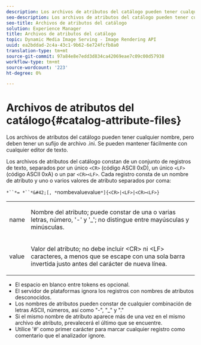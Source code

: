 ```yaml
---
description: Los archivos de atributos del catálogo pueden tener cualquier nombre, pero deben tener un sufijo de archivo .ini. Se pueden mantener fácilmente con cualquier editor de texto.
seo-description: Los archivos de atributos del catálogo pueden tener cualquier nombre, pero deben tener un sufijo de archivo .ini. Se pueden mantener fácilmente con cualquier editor de texto.
seo-title: Archivos de atributos del catálogo
solution: Experience Manager
title: Archivos de atributos del catálogo
topic: Dynamic Media Image Serving - Image Rendering API
uuid: ea2bddad-2c4a-43c1-9b62-6e724fcfb8a0
translation-type: tm+mt
source-git-commit: 97a84e8e7edd3d834ca42069eae7c09c00d57938
workflow-type: tm+mt
source-wordcount: '223'
ht-degree: 0%

---
```



# Archivos de atributos del catálogo{#catalog-attribute-files}

Los archivos de atributos del catálogo pueden tener cualquier nombre, pero deben tener un sufijo de archivo .ini. Se pueden mantener fácilmente con cualquier editor de texto.

Los archivos de atributos del catálogo constan de un conjunto de registros de texto, separados por un único `<CR>` (código ASCII 0xD), un único `<LF>` (código ASCII 0xA) o un par `<CR><LF>`. Cada registro consta de un nombre de atributo y uno o varios valores de atributo separados por coma:

`*``*= *``*&#42;[, *`nombevaluevalue`*]{<CR>|<LF>|<CR><LF>}`

<table id="simpletable_8454AD549FDA421BA1469CDA44132773"> 
 <tr class="strow"> 
  <td class="stentry"> <p> <span class="codeph"> <span class="varname"> name  </span> </span> </p> </td> 
  <td class="stentry"> <p>Nombre del atributo; puede constar de una o varias letras, número, '-' y '_'; no distingue entre mayúsculas y minúsculas. </p> </td> 
 </tr> 
 <tr class="strow"> 
  <td class="stentry"> <p> <span class="codeph"> <span class="varname"> value  </span> </span> </p> </td> 
  <td class="stentry"> <p>Valor del atributo; no debe incluir <span class="codeph"> &lt;CR&gt; </span> ni <span class="codeph"> &lt;LF&gt; </span> caracteres, a menos que se escape con una sola barra invertida justo antes del carácter de nueva línea. </p> </td> 
 </tr> 
</table>

* El espacio en blanco entre tokens es opcional.
* El servidor de plataformas ignora los registros con nombres de atributos desconocidos.
* Los nombres de atributos pueden constar de cualquier combinación de letras ASCII, números, así como &quot;-&quot;, &quot;_&quot; y &quot;.&quot;
* Si el mismo nombre de atributo aparece más de una vez en el mismo archivo de atributo, prevalecerá el último que se encuentre.
* Utilice &#39;#&#39; como primer carácter para marcar cualquier registro como comentario que el analizador ignore.

